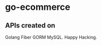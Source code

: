 # go-ecommerce

## APIs created on
Golang <i class="fa-brands fa-golang"></i>
Fiber
GORM
MySQL.
Happy Hacking.
